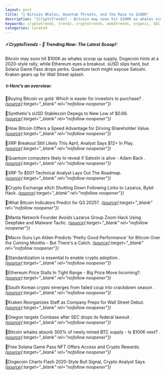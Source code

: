 ```yaml
---
layout: post
title: "🌇 Bitcoin Whales, Quantum Threats, and the Race to $100K"
description: "[CryptoTrendz] - Bitcoin may soon hit $100K as whales scoop up supply. Dogecoin hints at a 2020-style rally, while Ethereum eyes a breakout. sUSD slips hard, but Solana Game Pass drops perks. Quantum tech might expose Satoshi. Kraken gears up for Wall Street splash."
keywords: cryptotrendz, trendz, cryptotrends, web3trends, organic, SEC, crypto, investors, Bybit, Stablecoin, Analyst, NFT, Bitcoin, XRP, BTC, Network
categories: curated
---
```


##### ⚡ CryptoTrendz - 📌 *Trending Now: The Latest Scoop!:*

Bitcoin may soon hit $100K as whales scoop up supply. Dogecoin hints at a 2020-style rally, while Ethereum eyes a breakout. sUSD slips hard, but Solana Game Pass drops perks. Quantum tech might expose Satoshi. Kraken gears up for Wall Street splash.

##### ✨ *Here’s an overview:*


🔹Buying Bitcoin vs gold: Which is easier for investors to purchase? . *([source](https://s.avyag.com/qcbk){:target="_blank" rel="nofollow noopener"})*

🔹Synthetix's sUSD Stablecoin Depegs to New Low of $0.66. *([source](https://s.avyag.com/ljsq){:target="_blank" rel="nofollow noopener"})*

🔹How Bitcoin Offers a Speed Advantage for Driving Shareholder Value. *([source](https://s.avyag.com/amfq){:target="_blank" rel="nofollow noopener"})*

🔹XRP Breakout Still Likely This April, Analyst Says $12+ In Play. *([source](https://s.avyag.com/355m){:target="_blank" rel="nofollow noopener"})*

🔹Quantum computers likely to reveal if Satoshi is alive - Adam Back . *([source](https://s.avyag.com/pioq){:target="_blank" rel="nofollow noopener"})*

🔹XRP To $50? Technical Analyst Lays Out The Roadmap. *([source](https://s.avyag.com/omue){:target="_blank" rel="nofollow noopener"})*

🔹Crypto Exchange eXch Shutting Down Following Links to Lazarus, Bybit Hack. *([source](https://s.avyag.com/q2b5){:target="_blank" rel="nofollow noopener"})*

🔹What Bitcoin Indicators Predict for Q3 2025?. *([source](https://s.avyag.com/1060){:target="_blank" rel="nofollow noopener"})*

🔹Manta Network Founder Avoids Lazarus Group Zoom Hack Using Deepfake and Malware Tactic. *([source](https://s.avyag.com/gfgh){:target="_blank" rel="nofollow noopener"})*

🔹Macro Guru Lyn Alden Predicts 'Pretty Good Performance' for Bitcoin Over the Coming Months - But There's a Catch. *([source](https://s.avyag.com/g2pq){:target="_blank" rel="nofollow noopener"})*

🔹Standardization is essential to enable crypto adoption . *([source](https://s.avyag.com/2ol2){:target="_blank" rel="nofollow noopener"})*

🔹Ethereum Price Stalls In Tight Range - Big Price Move Incoming?. *([source](https://s.avyag.com/v224){:target="_blank" rel="nofollow noopener"})*

🔹South Korean crypto emerges from failed coup into crackdown season . *([source](https://s.avyag.com/w8ne){:target="_blank" rel="nofollow noopener"})*

🔹Kraken Reorganizes Staff as Company Preps for Wall Street Debut. *([source](https://s.avyag.com/k58x){:target="_blank" rel="nofollow noopener"})*

🔹Oregon targets Coinbase after SEC drops its federal lawsuit . *([source](https://s.avyag.com/wht8){:target="_blank" rel="nofollow noopener"})*

🔹Bitcoin whales absorb 300% of newly mined BTC supply - Is $100K next? . *([source](https://s.avyag.com/nksb){:target="_blank" rel="nofollow noopener"})*

🔹Free Solana Game Pass NFT Offers Access and Crypto Rewards. *([source](https://s.avyag.com/j4uc){:target="_blank" rel="nofollow noopener"})*

🔹Dogecoin Charts Flash 2020-Style Bull Signal, Crypto Analyst Says. *([source](https://s.avyag.com/ae87){:target="_blank" rel="nofollow noopener"})*

